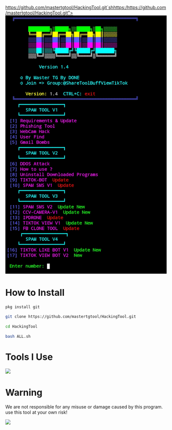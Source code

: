 https://github.com/mastertgtool/HackingTool.git`shhttps:/https://github.com/mastertgtool/HackingTool.git">
    <img src="./Master.png" alt="Logo" >
  </a>

# How to Install
```sh
pkg install git
```
```sh
git clone https://github.com/mastertgtool/HackingTool.git
```
```sh
cd HackingTool
```
```sh
bash ALL.sh
```
 
# Tools I Use
<img width="500" src="https://www.stevemar.net/images/generic/bash.png"/>

# Warning

We are not responsible for any misuse or damage caused by this program. use this tool at your own risk!

<img width="300" src="https://i.ibb.co/7SfcrYN/kisspng-risk-computer-icons-hazard-clip-art-risk-5ac035890570d1-2697966315225460570223-removebg-prev.png"/>

